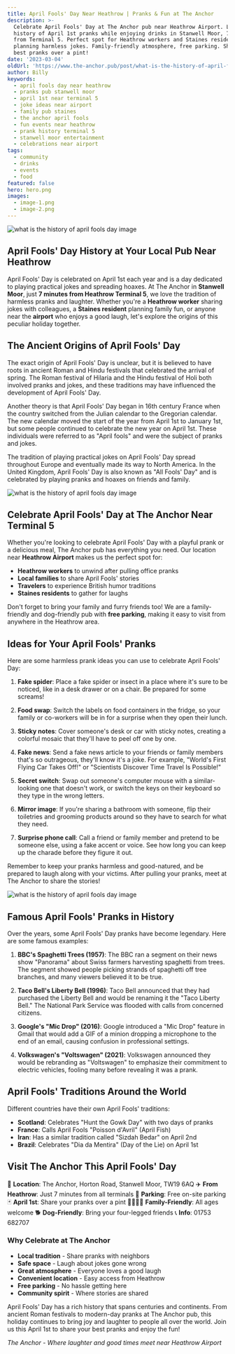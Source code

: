 ```yaml
---
title: April Fools' Day Near Heathrow | Pranks & Fun at The Anchor
description: >-
  Celebrate April Fools' Day at The Anchor pub near Heathrow Airport. Learn the
  history of April 1st pranks while enjoying drinks in Stanwell Moor, 7 minutes
  from Terminal 5. Perfect spot for Heathrow workers and Staines residents
  planning harmless jokes. Family-friendly atmosphere, free parking. Share your
  best pranks over a pint!
date: '2023-03-04'
oldUrl: 'https://www.the-anchor.pub/post/what-is-the-history-of-april-fools-day'
author: Billy
keywords:
  - april fools day near heathrow
  - pranks pub stanwell moor
  - april 1st near terminal 5
  - joke ideas near airport
  - family pub staines
  - the anchor april fools
  - fun events near heathrow
  - prank history terminal 5
  - stanwell moor entertainment
  - celebrations near airport
tags:
  - community
  - drinks
  - events
  - food
featured: false
hero: hero.png
images:
  - image-1.png
  - image-2.png
---
```


  

![what is the history of april fools day image](/content/blog/what-is-the-history-of-april-fools-day/hero.png)

## April Fools' Day History at Your Local Pub Near Heathrow

April Fools' Day is celebrated on April 1st each year and is a day dedicated to playing practical jokes and spreading hoaxes. At The Anchor in **Stanwell Moor**, just **7 minutes from Heathrow Terminal 5**, we love the tradition of harmless pranks and laughter. Whether you're a **Heathrow worker** sharing jokes with colleagues, a **Staines resident** planning family fun, or anyone near the **airport** who enjoys a good laugh, let's explore the origins of this peculiar holiday together.

  

## The Ancient Origins of April Fools' Day

The exact origin of April Fools' Day is unclear, but it is believed to have roots in ancient Roman and Hindu festivals that celebrated the arrival of spring. The Roman festival of Hilaria and the Hindu festival of Holi both involved pranks and jokes, and these traditions may have influenced the development of April Fools' Day.

  

Another theory is that April Fools' Day began in 16th century France when the country switched from the Julian calendar to the Gregorian calendar. The new calendar moved the start of the year from April 1st to January 1st, but some people continued to celebrate the new year on April 1st. These individuals were referred to as "April fools" and were the subject of pranks and jokes.

  

The tradition of playing practical jokes on April Fools' Day spread throughout Europe and eventually made its way to North America. In the United Kingdom, April Fools' Day is also known as "All Fools' Day" and is celebrated by playing pranks and hoaxes on friends and family.

![what is the history of april fools day image](/content/blog/what-is-the-history-of-april-fools-day/image-1.png)

## Celebrate April Fools' Day at The Anchor Near Terminal 5

Whether you're looking to celebrate April Fools' Day with a playful prank or a delicious meal, The Anchor pub has everything you need. Our location near **Heathrow Airport** makes us the perfect spot for:
- **Heathrow workers** to unwind after pulling office pranks
- **Local families** to share April Fools' stories
- **Travelers** to experience British humor traditions
- **Staines residents** to gather for laughs

Don't forget to bring your family and furry friends too! We are a family-friendly and dog-friendly pub with **free parking**, making it easy to visit from anywhere in the Heathrow area.

  

## Ideas for Your April Fools' Pranks

Here are some harmless prank ideas you can use to celebrate April Fools' Day:

1.  **Fake spider**: Place a fake spider or insect in a place where it's sure to be noticed, like in a desk drawer or on a chair. Be prepared for some screams!
    
2.  **Food swap**: Switch the labels on food containers in the fridge, so your family or co-workers will be in for a surprise when they open their lunch.
    
3.  **Sticky notes**: Cover someone's desk or car with sticky notes, creating a colorful mosaic that they'll have to peel off one by one.
    
4.  **Fake news**: Send a fake news article to your friends or family members that's so outrageous, they'll know it's a joke. For example, "World's First Flying Car Takes Off!" or "Scientists Discover Time Travel Is Possible!"
    
5.  **Secret switch**: Swap out someone's computer mouse with a similar-looking one that doesn't work, or switch the keys on their keyboard so they type in the wrong letters.
    
6.  **Mirror image**: If you're sharing a bathroom with someone, flip their toiletries and grooming products around so they have to search for what they need.
    
7.  **Surprise phone call**: Call a friend or family member and pretend to be someone else, using a fake accent or voice. See how long you can keep up the charade before they figure it out.
    

Remember to keep your pranks harmless and good-natured, and be prepared to laugh along with your victims. After pulling your pranks, meet at The Anchor to share the stories!

![what is the history of april fools day image](/content/blog/what-is-the-history-of-april-fools-day/image-2.png)

## Famous April Fools' Pranks in History

Over the years, some April Fools' Day pranks have become legendary. Here are some famous examples:

1.  **BBC's Spaghetti Trees (1957)**: The BBC ran a segment on their news show "Panorama" about Swiss farmers harvesting spaghetti from trees. The segment showed people picking strands of spaghetti off tree branches, and many viewers believed it to be true.
    
2.  **Taco Bell's Liberty Bell (1996)**: Taco Bell announced that they had purchased the Liberty Bell and would be renaming it the "Taco Liberty Bell." The National Park Service was flooded with calls from concerned citizens.
    
3.  **Google's "Mic Drop" (2016)**: Google introduced a "Mic Drop" feature in Gmail that would add a GIF of a minion dropping a microphone to the end of an email, causing confusion in professional settings.
    
4.  **Volkswagen's "Voltswagen" (2021)**: Volkswagen announced they would be rebranding as "Voltswagen" to emphasize their commitment to electric vehicles, fooling many before revealing it was a prank.
    

## April Fools' Traditions Around the World

Different countries have their own April Fools' traditions:
- **Scotland**: Celebrates "Hunt the Gowk Day" with two days of pranks
- **France**: Calls April Fools "Poisson d'Avril" (April Fish)
- **Iran**: Has a similar tradition called "Sizdah Bedar" on April 2nd
- **Brazil**: Celebrates "Dia da Mentira" (Day of the Lie) on April 1st

## Visit The Anchor This April Fools' Day

📍 **Location**: The Anchor, Horton Road, Stanwell Moor, TW19 6AQ
✈️ **From Heathrow**: Just 7 minutes from all terminals
🚗 **Parking**: Free on-site parking
🃏 **April 1st**: Share your pranks over a pint
👨‍👩‍👧‍👦 **Family-Friendly**: All ages welcome
🐕 **Dog-Friendly**: Bring your four-legged friends
📞 **Info**: 01753 682707

### Why Celebrate at The Anchor

- **Local tradition** - Share pranks with neighbors
- **Safe space** - Laugh about jokes gone wrong
- **Great atmosphere** - Everyone loves a good laugh
- **Convenient location** - Easy access from Heathrow
- **Free parking** - No hassle getting here
- **Community spirit** - Where stories are shared

April Fools' Day has a rich history that spans centuries and continents. From ancient Roman festivals to modern-day pranks at The Anchor pub, this holiday continues to bring joy and laughter to people all over the world. Join us this April 1st to share your best pranks and enjoy the fun!

*The Anchor - Where laughter and good times meet near Heathrow Airport*
